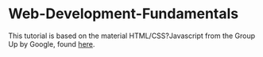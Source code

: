 Web-Development-Fundamentals
============================

This tutorial is based on the material HTML/CSS?Javascript from the Group Up by Google, found [here](https://www.youtube.com/playlist?list=PL697D36B35F92E9E4).


